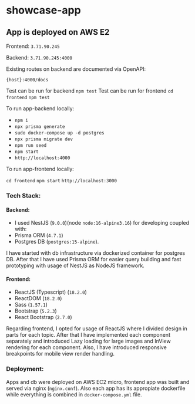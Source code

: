 # showcase-app

## App is deployed on AWS E2

Frontend:
`3.71.90.245`

Backend:
`3.71.90.245:4000`

Existing routes on backend are documented via OpenAPI:

`{host}:4000/docs`

Test can be run for backend
`npm test`
Test can be run for frontend
`cd frontend`
`npm test`

To run app-backend locally:

- `npm i`
- `npx prisma generate`
- `sudo docker-compose up -d postgres`
- `npx prisma migrate dev`
- `npm run seed`
- `npm start`
- `http://localhost:4000`

To run app-frontend locally:

`cd frontend`
`npm start`
`http://localhost:3000`

### Tech Stack:

#### Backend:

- I used NestJS (`9.0.0`)(node `node:16-alpine3.16`) for developing
  coupled with:
- Prisma ORM (`4.7.1`)
- Postgres DB (`postgres:15-alpine`).

I have started with db infrastructure via dockerized container for postgres DB. After that I have used Prisma ORM for easier query building and fast prototyping with usage of NestJS as NodeJS framework.

#### Frontend:

- ReactJS (Typescript) (`18.2.0`)
- ReactDOM (`18.2.0`)
- Sass (`1.57.1`)
- Bootstrap (`5.2.3`)
- React Bootstrap (`2.7.0`)

Regarding frontend, I opted for usage of ReactJS where I divided design in parts for each topic. After that I have implemented each component separately and introduced Lazy loading for large images and InView rendering for each component.
Also, I have introduced responsive breakpoints for mobile view render handling.

### Deployment:

Apps and db were deployed on AWS EC2 micro, frontend app was built and served via nginx (`nginx.conf`).
Also each app has its appropiate dockerfile while everything is combined in `docker-compose.yml` file.
